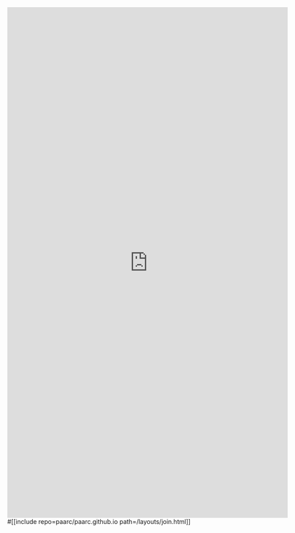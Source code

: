 <iframe src="https://docs.google.com/forms/d/e/1FAIpQLSesNLM6fISHZK_2-EDRbChuLGStZcWz9IYGnSDAa9MMc3IgSw/viewform?embedded=true" width="640" height="1165" frameborder="0" marginheight="0" marginwidth="0">Loading…</iframe>
#[[include repo=paarc/paarc.github.io path=/layouts/join.html]]